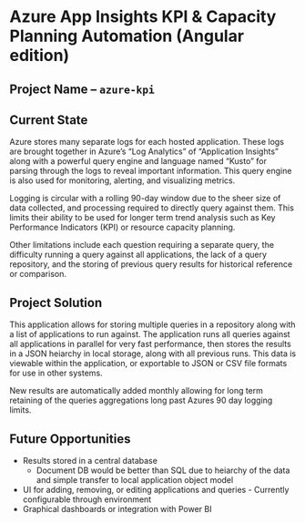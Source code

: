 # Azure App Insights KPI & Capacity Planning Automation (Angular edition)

## Project Name – `azure-kpi`

## Current State

Azure stores many separate logs for each hosted application. These logs are brought together in Azure’s “Log Analytics” of “Application Insights” along with a powerful query engine and language named “Kusto” for parsing through the logs to reveal important information.  This query engine is also used for monitoring, alerting, and visualizing metrics.

Logging is circular with a rolling 90-day window due to the sheer size of data collected, and processing required to directly query against them.  This limits their ability to be used for longer term trend analysis such as Key Performance Indicators (KPI) or resource capacity planning.

Other limitations include each question requiring a separate query, the difficulty running a query against all applications, the lack of a query repository, and the storing of previous query results for historical reference or comparison.

## Project Solution

This application allows for storing multiple queries in a repository along with a list of applications to run against.  The application runs all queries against all applications in parallel for very fast performance, then stores the results in a JSON heiarchy in local storage, along with all previous runs.  This data is viewable within the application, or exportable to JSON or CSV file formats for use in other systems.

New results are automatically added monthly allowing for long term retaining of the queries aggregations long past Azures 90 day logging limits.

## Future Opportunities

* Results stored in a central database
  * Document DB would be better than SQL due to heiarchy of the data and simple transfer to local application object model
* UI for adding, removing, or editing applications and queries - Currently configurable through environment
* Graphical dashboards or integration with Power BI
